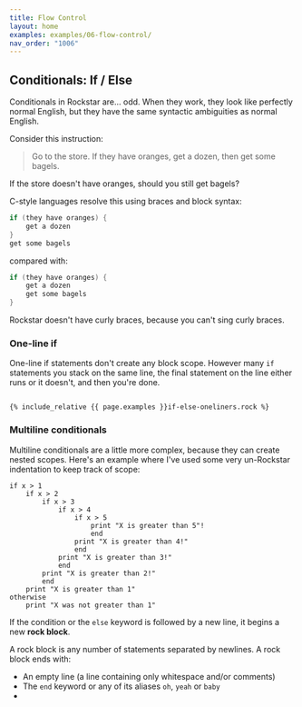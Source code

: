 ```yaml
---
title: Flow Control
layout: home
examples: examples/06-flow-control/
nav_order: "1006"
---
```

## Conditionals: If / Else

Conditionals in Rockstar are... odd. When they work, they look like perfectly normal English, but they have the same syntactic ambiguities as normal English.

Consider this instruction:

> Go to the store. If they have oranges, get a dozen, then get some bagels.

If the store doesn't have oranges, should you still get bagels?

C-style languages resolve this using braces and block syntax:

```c
if (they have oranges) {
	get a dozen
}
get some bagels
```
compared with:
```c
if (they have oranges) {
	get a dozen
	get some bagels
}
```

Rockstar doesn't have curly braces, because you can't sing curly braces.
### One-line if

One-line if statements don't create any block scope. However many `if` statements you stack on the same line, the final statement on the line either runs or it doesn't, and then you're done.

```rockstar

{% include_relative {{ page.examples }}if-else-oneliners.rock %}
```

### Multiline conditionals

Multiline conditionals are a little more complex, because they can create nested scopes. Here's an example where I've used some very un-Rockstar indentation to keep track of scope:

```
if x > 1
	if x > 2
		if x > 3
			if x > 4
				if x > 5
					print "X is greater than 5"!
					end
				print "X is greater than 4!"
				end
			print "X is greater than 3!"
			end
		print "X is greater than 2!"
		end
	print "X is greater than 1"
otherwise
	print "X was not greater than 1"
```

If the condition or the `else` keyword is followed by a new line, it begins a new **rock block**.

A rock block is any number of statements separated by newlines. A rock block ends with:

* An empty line (a line containing only whitespace and/or comments)
* The `end` keyword or any of its aliases `oh`, `yeah` or `baby`
*  







